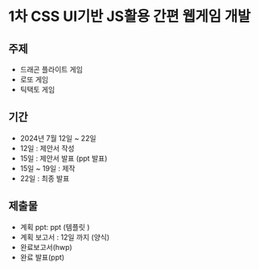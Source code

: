 # 1차 CSS UI기반 JS활용 간편 웹게임 개발
## 주제 
 - 드래곤 플라이트 게임
 - 로또 게임
 - 틱택토 게임
## 기간
  - 2024년 7월 12일 ~ 22일
  - 12일 : 제안서 작성
  - 15일 : 제안서 발표 (ppt 발표)
  - 15일 ~ 19일 : 제작
  - 22일 : 최종 발표
## 제출물
 - 계획 ppt: ppt (템플릿 )
 - 계획 보고서 : 12일 까지 (양식)
 - 완료보고서(hwp)
 - 완료 발표(ppt)
